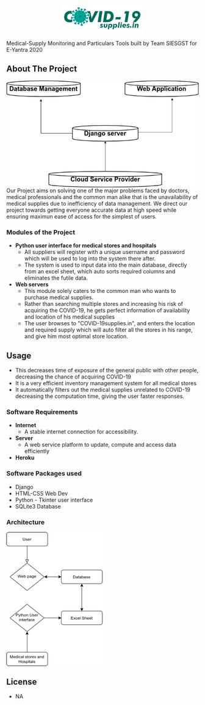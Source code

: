 <h1 align="center">
	<img src="FrontEnd/logo.png" height="72" align="center">
</h1>

Medical-Supply Monitoring and Particulars Tools built by Team SIESGST for E-Yantra 2020

## About The Project
<img src="FrontEnd/Diagram2.png"  align="center">
<br/>
Our Project aims on solving one of the major problems faced by doctors, medical professionals and the common man alike that is the unavailability of medical supplies due to inefficiency of data management. We direct our project towards getting everyone accurate data at high speed while ensuring maximun ease of access for the simplest of users.

### Modules of the Project
 - **Python user interface for medical stores and hospitals**
	* All suppliers will register with a unique username and password which will be used to log into the system there after.
	* The system is used to input data into the main database, directly from an excel sheet, which auto sorts required columns and eliminates the futile data. 
 - **Web servers**
	* This module solely caters to the common man who wants to purchase medical supplies. 
	* Rather than searching multiple stores and increasing his risk of acquiring the COVID-19, he gets perfect information of availability and location of his medical supplies
	* The user browses to "COVID-19supplies.in", and enters the location and required supply which will auto filter all the stores in his range, and give him most optimal store location. 

## Usage
 - This decreases time of exposure of the general public with other people, decreasing the chance of acquiring COVID-19
 - It is a very efficient inventory management system for all medical stores
 - It automatically filters out the medical supplies unrelated to COVID-19 decreasing the computation time, giving the user faster responses.


### Software Requirements
 - **Internet**
	* A stable internet connection for accessibility.
 - **Server**
 	* A web service platform to update, compute and access data efficiently
 - **Heroku**


### Software Packages used 
* Django
* HTML-CSS Web Dev
* Python - Tkinter user interface
* SQLite3 Database

### Architecture
<img src="FrontEnd/diagram.png" align="center" width="50%">

## License
 - NA
